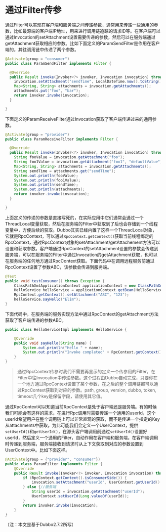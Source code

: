 # 通过Filter传参

通过Filter可以实现在客户端和服务端之间传递参数，通常用来传递一些通用的参数，比如最源端的客户端IP地址，用来进行调用链追踪的请求ID等。在客户端可以通过Invocation的setAttachment设置需要传递的参数，然后可以在服务端通过getAttachment获取相应的参数。比如下面定义的ParamSendFilter是作用在客户端的，其往调用链中传递了两个参数。

```java
@Activate(group = "consumer")
public class ParamSendFilter implements Filter {

  @Override
  public Result invoke(Invoker<?> invoker, Invocation invocation) throws RpcException {
    invocation.setAttachment("sendTime", LocalDateTime.now().toString());
    Map<String, String> attachments = invocation.getAttachments();
    attachments.put("foo", "bar");
    return invoker.invoke(invocation);
  }

}
```

下面定义的ParamReceiveFilter通过Invocation获取了客户端传递过来的通用参数。

```java
@Activate(group = "provider")
public class ParamReceiveFilter implements Filter {

  @Override
  public Result invoke(Invoker<?> invoker, Invocation invocation) throws RpcException {
    String fooValue = invocation.getAttachment("foo");
    String foo1Value = invocation.getAttachment("foo1", "defaultValue");
    Map<String, String> attachments = invocation.getAttachments();
    String sendTime = attachments.get("sendTime");
    System.out.println(fooValue);
    System.out.println(foo1Value);
    System.out.println(sendTime);
    System.out.println(attachments);
    return invoker.invoke(invocation);
  }

}
```

上面定义的传递的参数是直接写死的，在实际应用中它们通常会通过一个ThreadLocal变量获取，然后在服务端的Filter中获取到了后也会存储到一个线程变量中，方便后续的获取。Dubbo其实已经内置了这样一个ThreadLocal对象，它就是RpcContext，可以通过`RpcContext.getContext()`获取当前线程绑定的RpcContext，通过RpcContext对象的setAttachment/getAttachement方法可以设置和获取参数。客户端通过RpcContext的setAttachment设置的参数会传递到服务端，可以在服务端的Filter中通过Invocation的getAttachment获取，也可以在服务端的任何地方通过RpcContext获取。下面代码中在调用远程服务前通过RpcContext设置了参数ABC，该参数会传递到服务端。

```java
@Test
public void testConsumer() throws Exception {
    ClassPathXmlApplicationContext applicationContext = new ClassPathXmlApplicationContext("/hello-client.xml");
    HelloService helloService = applicationContext.getBean(HelloService.class);
    RpcContext.getContext().setAttachment("ABC", "123");
    helloService.sayHello("Elim");
}
```

下面代码中，在服务端的服务实现方法中通过RpcContext的getAttachment方法获取了客户端传递的参数ABC。

```java
public class HelloServiceImpl implements HelloService {

    @Override
    public void sayHello(String name) {
        System.out.println("Hello " + name);
        System.out.println("Invoke completed" + RpcContext.getContext().getAttachment("ABC"));
    }
}
```

> 通过RpcContext传参时我们不需要再显示的定义一个传参用的Filter，在Filter中往Invocation中传递参数。这个过程由Dubbo自动完成，只要你在一个地方通过RpcContext设置了某个参数，在之后的整个调用链都可以通过RpcContext获取到对应的参数。path, group, version, dubbo, token, timeout几个key是保留字段，请使用其它值。

通过RpcContext可以知道当前RpcContext是处于客户端还是服务端。有的时候我们可能会有这样的需求，在进行Rpc调用时需要传递一个通用的userId，这个userId希望用户在整个调用链上可以非常直观的获取，而不是传递一个指定的Key从attachments中获取，为此可能我们会定义一个UserContext，提供`setUserId()`和`getUserId()`，在源头客户端调用前通过`setUserId()`设置好userId，然后定义一个通用的Filter，自动作用在客户端和服务端，在客户端调用时传递到服务端，服务端接收到请求时从上下文获取到对应的参数设置到UserContext中。比如下面这样。

```java
@Activate(group = {"provider", "consumer"})
public class ParamFilter implements Filter {
    @Override
    public Result invoke(Invoker<?> invoker, Invocation invocation) throws RpcException {
        if (RpcContext.getContext().isConsumerSide()) {
            invocation.setAttachment("userId", UserContext.getUserId().toString());
        } else {//服务端
            String userId = invocation.getAttachment("userId");
            UserContext.setUserId(Long.valueOf(userId));
        }
        return invoker.invoke(invocation);
    }
}
```

（注：本文是基于Dubbo2.7.2所写）